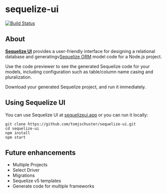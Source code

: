 # sequelize-ui
[![Build Status](https://travis-ci.com/tomjschuster/sequelize-ui.svg?branch=master)](https://travis-ci.com/tomjschuster/sequelize-ui)

## About

[**Sequelize UI**](https://sequelizeui.app) provides a user-friendly interface for designing a relational database and generatingv[Sequelize ORM](https://sequelize.org/) model code for a Node.js project.



Use the code previewer to see the generated Sequelize code for your models, including configuration such as table/column name casing and pluralization.

Download your generated Sequelize project, and run it immediately.

## Using Sequelize UI

You can use Sequelize UI at [sequelizeui.app](https://sequelizeui.app) or you can run it locally:


```
git clone https://github.com/tomjschuster/sequelize-ui.git
cd sequelize-ui
npm install
npm start
```

## Future enhancements
- Multiple Projects
- Select Driver
- Migrations
- Sequelize v5 templates
- Generate code for multiple frameworks

